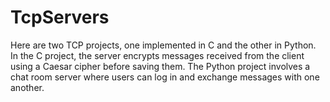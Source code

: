 # TcpServers
 Here are two TCP projects, one implemented in C and the other in Python. In the C project, the server encrypts messages received from the client using a Caesar cipher before saving them. The Python project involves a chat room server where users can log in and exchange messages with one another.
